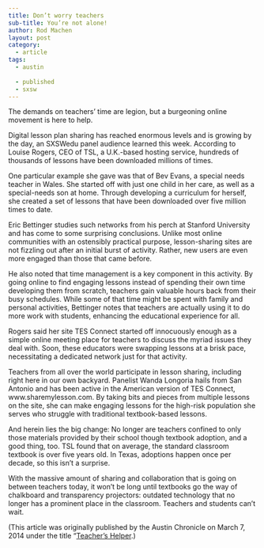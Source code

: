 ```yaml
---
title: Don’t worry teachers
sub-title: You’re not alone!
author: Rod Machen
layout: post
category:
  - article
tags:
  - austin
  
  - published
  - sxsw
---
```


<p dir="ltr">
  The demands on teachers&#8217; time are legion, but a burgeoning online movement is here to help.
</p>

<p dir="ltr">
  <!-- <img class="alignright size-full wp-image-439" src="http://words.rodmachen.com/wp-content/uploads/2014/03/SXSWedu-moderator.jpg" alt="SXSWedu lesson sharing moderator" width="320" height="320" /> -->Digital lesson plan sharing has reached enormous levels and is growing by the day, an SXSWedu panel audience learned this week. According to Louise Rogers, CEO of TSL, a U.K.-based hosting service, hundreds of thousands of lessons have been downloaded millions of times.
</p>

<p dir="ltr">
  One particular example she gave was that of Bev Evans, a special needs teacher in Wales. She started off with just one child in her care, as well as a special-needs son at home. Through developing a curriculum for herself, she created a set of lessons that have been downloaded over five million times to date.<!--more-->
</p>

<p dir="ltr">
  Eric Bettinger studies such networks from his perch at Stanford University and has come to some surprising conclusions. Unlike most online communities with an ostensibly practical purpose, lesson-sharing sites are not fizzling out after an initial burst of activity. Rather, new users are even more engaged than those that came before.
</p>

<p dir="ltr">
  He also noted that time management is a key component in this activity. By going online to find engaging lessons instead of spending their own time developing them from scratch, teachers gain valuable hours back from their busy schedules. While some of that time might be spent with family and personal activities, Bettinger notes that teachers are actually using it to do more work with students, enhancing the educational experience for all.
</p>

<p dir="ltr">
  Rogers said her site TES Connect started off innocuously enough as a simple online meeting place for teachers to discuss the myriad issues they deal with. Soon, these educators were swapping lessons at a brisk pace, necessitating a dedicated network just for that activity.<!-- <img class="alignright size-full wp-image-440" src="http://words.rodmachen.com/wp-content/uploads/2014/03/SXSWedu-Panel.jpg" alt="SXSWedu lesson sharing panel" width="720" height="480" /> -->
</p>

<p dir="ltr">
  Teachers from all over the world participate in lesson sharing, including right here in our own backyard. Panelist Wanda Longoria hails from San Antonio and has been active in the American version of TES Connect, www.sharemylesson.com. By taking bits and pieces from multiple lessons on the site, she can make engaging lessons for the high-risk population she serves who struggle with traditional textbook-based lessons.
</p>

<p dir="ltr">
  And herein lies the big change: No longer are teachers confined to only those materials provided by their school though textbook adoption, and a good thing, too. TSL found that on average, the standard classroom textbook is over five years old. In Texas, adoptions happen once per decade, so this isn&#8217;t a surprise.
</p>

<p dir="ltr">
  With the massive amount of sharing and collaboration that is going on between teachers today, it won&#8217;t be long until textbooks go the way of chalkboard and transparency projectors: outdated technology that no longer has a prominent place in the classroom. Teachers and students can&#8217;t wait.
</p>

(This article was originally published by the Austin Chronicle on March 7, 2014 under the title &#8220;<a href="http://www.austinchronicle.com/daily/news/2014-03-07/teachers-helper/" target="_blank">Teacher’s Helper</a>.)